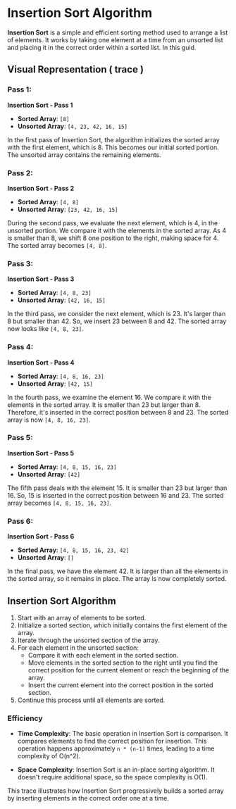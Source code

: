 # Insertion Sort Algorithm

**Insertion Sort** is a simple and efficient sorting method used to arrange a list of elements. It works by taking one element at a time from an unsorted list and placing it in the correct order within a sorted list. In this guid.

## Visual Representation ( trace )

### Pass 1:

**Insertion Sort - Pass 1**

- **Sorted Array**: `[8]`
- **Unsorted Array**: `[4, 23, 42, 16, 15]`

In the first pass of Insertion Sort, the algorithm initializes the sorted array with the first element, which is 8. This becomes our initial sorted portion. The unsorted array contains the remaining elements.

### Pass 2:

**Insertion Sort - Pass 2**

- **Sorted Array**: `[4, 8]`
- **Unsorted Array**: `[23, 42, 16, 15]`

During the second pass, we evaluate the next element, which is 4, in the unsorted portion. We compare it with the elements in the sorted array. As 4 is smaller than 8, we shift 8 one position to the right, making space for 4. The sorted array becomes `[4, 8]`.

### Pass 3:

**Insertion Sort - Pass 3**

- **Sorted Array**: `[4, 8, 23]`
- **Unsorted Array**: `[42, 16, 15]`

In the third pass, we consider the next element, which is 23. It's larger than 8 but smaller than 42. So, we insert 23 between 8 and 42. The sorted array now looks like `[4, 8, 23]`.

### Pass 4:

**Insertion Sort - Pass 4**

- **Sorted Array**: `[4, 8, 16, 23]`
- **Unsorted Array**: `[42, 15]`

In the fourth pass, we examine the element 16. We compare it with the elements in the sorted array. It is smaller than 23 but larger than 8. Therefore, it's inserted in the correct position between 8 and 23. The sorted array is now `[4, 8, 16, 23]`.

### Pass 5:

**Insertion Sort - Pass 5**

- **Sorted Array**: `[4, 8, 15, 16, 23]`
- **Unsorted Array**: `[42]`

The fifth pass deals with the element 15. It is smaller than 23 but larger than 16. So, 15 is inserted in the correct position between 16 and 23. The sorted array becomes `[4, 8, 15, 16, 23]`.

### Pass 6:

**Insertion Sort - Pass 6**

- **Sorted Array**: `[4, 8, 15, 16, 23, 42]`
- **Unsorted Array**: `[]`

In the final pass, we have the element 42. It is larger than all the elements in the sorted array, so it remains in place. The array is now completely sorted.

## Insertion Sort Algorithm
1. Start with an array of elements to be sorted.
2. Initialize a sorted section, which initially contains the first element of the array.
3. Iterate through the unsorted section of the array.
4. For each element in the unsorted section:
    - Compare it with each element in the sorted section.
    - Move elements in the sorted section to the right until you find the correct position for the current element or reach the beginning of the array.
    - Insert the current element into the correct position in the sorted section.
5. Continue this process until all elements are sorted.

### Efficiency

- **Time Complexity**: The basic operation in Insertion Sort is comparison. It compares elements to find the correct position for insertion. This operation happens approximately `n * (n-1)` times, leading to a time complexity of O(n^2).

- **Space Complexity**: Insertion Sort is an in-place sorting algorithm. It doesn't require additional space, so the space complexity is O(1).

This trace illustrates how Insertion Sort progressively builds a sorted array by inserting elements in the correct order one at a time.
